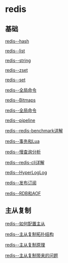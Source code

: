 # redis

## 基础
[redis--hash](https://github.com/wuxiaobo000111/markdown/blob/master/redis/redis--Hash.md "redis--hash")

[redis--list](https://github.com/wuxiaobo000111/markdown/blob/master/redis/redis--list.md "redis --list")

[redis--string](https://github.com/wuxiaobo000111/markdown/blob/master/redis/redis--string.md "redis--string")

[redis--zset](https://github.com/wuxiaobo000111/markdown/blob/master/redis/redis--zset.md "redis--zset")

[redis--set](https://github.com/wuxiaobo000111/markdown/blob/master/redis/redis-set.md "redis--set")

[redis--全局命令](https://github.com/wuxiaobo000111/markdown/blob/master/redis/redis%E5%85%A8%E5%B1%80%E5%91%BD%E4%BB%A4.md "redis--全局命令")

[redis--Bitmaps](https://github.com/wuxiaobo000111/markdown/blob/master/redis/Bitmpas.md "redis--Bitmaps")


[redis--全局命令](https://github.com/wuxiaobo000111/markdown/blob/master/redis/redis%E5%85%A8%E5%B1%80%E5%91%BD%E4%BB%A4.md "redis--全局命令")


[redis--pipeline](https://github.com/wuxiaobo000111/markdown/blob/master/redis/PipeLine.md "redis--pipeline")


[redis--redis-benchmark详解](https://github.com/wuxiaobo000111/markdown/blob/master/redis/redis-benchmark%E8%AF%A6%E8%A7%A3.md "redis--redis-benchmark详解")


[redis--事务和Lua](https://github.com/wuxiaobo000111/markdown/blob/master/redis/%E4%BA%8B%E5%8A%A1%E5%92%8CLua.md "redis--事务和Lua")


[redis--慢查询分析](
https://github.com/wuxiaobo000111/markdown/blob/master/redis/%E6%85%A2%E6%9F%A5%E8%AF%A2%E5%88%86%E6%9E%90.md   "redis--全局命令")



[redis--redis-cli详解](
https://github.com/wuxiaobo000111/markdown/blob/master/redis/redis-cli%E8%AF%A6%E8%A7%A3.md
   "redis--redis-cli详解")

[redis--HyperLogLog](https://github.com/wuxiaobo000111/markdown/blob/master/redis/HyperLogLog.md "redis--HyperLogLog")


[redis--发布订阅](https://github.com/wuxiaobo000111/markdown/blob/master/redis/redis--%E5%8F%91%E5%B8%83%E8%AE%A2%E9%98%85.md "redis--发布定于")


[redis--RDB和AOF](https://github.com/wuxiaobo000111/markdown/blob/master/redis/RDB%E5%92%8CAOF.md "redis--RDB和AOF")

## 主从复制

[redis--如何配置主从](https://github.com/wuxiaobo000111/markdown/blob/master/redis/%E4%B8%BB%E4%BB%8E%E5%A4%8D%E5%88%B6/%E5%A6%82%E4%BD%95%E9%85%8D%E7%BD%AE%E4%B8%BB%E4%BB%8E.md "redis--如何配置主从")

[redis--主从复制拓扑结构](https://github.com/wuxiaobo000111/markdown/blob/master/redis/%E4%B8%BB%E4%BB%8E%E5%A4%8D%E5%88%B6/%E4%B8%BB%E4%BB%8E%E5%A4%8D%E5%88%B6%E7%9A%84%E6%8B%93%E6%89%91%E7%BB%93%E6%9E%84.md "redis--主从复制拓扑结构")

[redis--主从复制原理](https://github.com/wuxiaobo000111/markdown/blob/master/redis/%E4%B8%BB%E4%BB%8E%E5%A4%8D%E5%88%B6/%E4%B8%BB%E4%BB%8E%E5%A4%8D%E5%88%B6%E7%9A%84%E5%8E%9F%E7%90%86.md "redis--主从复制原理")

[redis--主从复制带来的问题](https://github.com/wuxiaobo000111/markdown/blob/master/redis/%E4%B8%BB%E4%BB%8E%E5%A4%8D%E5%88%B6/%E4%B8%BB%E4%BB%8E%E5%A4%8D%E5%88%B6%E4%B8%AD%E8%AF%BB%E5%86%99%E5%88%86%E7%A6%BB%E5%B8%A6%E6%9D%A5%E7%9A%84%E9%97%AE%E9%A2%98.md "redis--RDB和AOF")

